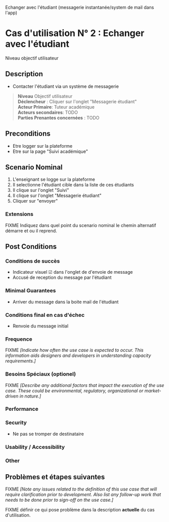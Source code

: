 Echanger avec l'étudiant (messagerie instantanée/system de mail dans l'app)



# Cas d'utilisation N° 2 :  Echanger avec l'étudiant 

Niveau objectif utilisateur

##	Description
- Contacter l'étudiant via un système de messagerie

> **Niveau** Objectif utilisateur   
> **Déclencheur** : Cliquer sur l'onglet "Messagerie étudiant"   
> **Acteur Primaire**: Tuteur académique      
> **Acteurs secondaires**: TODO   
> **Parties Prenantes concernées** : TODO   
 
 
## Preconditions
- Etre logger sur la plateforme
- Etre sur la page "Suivi académique"

## Scenario Nominal

1.	L'enseignant se logge sur la plateforme
2.	Il selectionne l'étudiant cible dans la liste de ces étudiants
3.	Il clique sur l'onglet "Suivi"
4.	Il clique sur l'onglet "Messagerie étudiant"
5.  Cliquer sur "envoyer"


###	Extensions

FIXME Indiquez dans quel point du scenario nominal le chemin alternatif démarre et ou il reprend.


## Post Conditions
### Conditions de succès 
- Indicateur visuel &#x2611; dans l'onglet de d'envoie de message
- Accusé de reception du message par l'étudiant

### Minimal Guarantees
- Arriver du message dans la boite mail de l'étudiant

### Conditions final en cas d'échec
- Renvoie du message initial

### Frequence
FIXME _[Indicate how often the use case is expected to occur. This information aids designers and developers in understanding capacity requirements.]_   

### Besoins Spéciaux (optionel)  
FIXME _[Describe any additional factors that impact the execution of the use case. These could be environmental, regulatory, organizational or market-driven in nature.]_  

### Performance  

###	Security  
- Ne pas se tromper de destinataire

###	Usability / Accessibility  

###	Other  

##	Problèmes et étapes suivantes  
FIXME _[Note any issues related to the definition of this use case that will require clarification prior to development. Also list any follow-up work that needs to be done prior to sign-off on the use case.]_  

FIXME définir ce qui pose problème dans la description **actuelle** du cas d'utilisation.  

